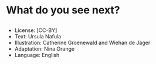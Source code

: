 # What do you see next?

##

##

##

##

##

##

##

##

##
* License: [CC-BY]
* Text: Ursula Nafula
* Illustration: Catherine Groenewald and Wiehan de Jager
* Adaptation: Nina Orange
* Language: English
